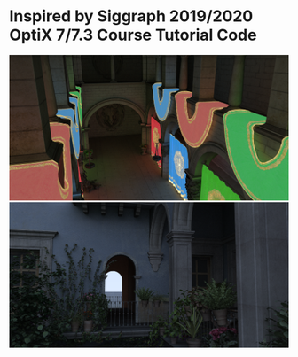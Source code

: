 # Inspired by Siggraph 2019/2020 OptiX 7/7.3 Course Tutorial Code

![Sample Scene 1](./Scene1.png)
![Sample Scene 2](./scene2.png)
